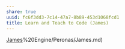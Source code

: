 ```yaml
---
share: true
uuid: fc6f3dd3-7c14-47a7-8b89-453d1068fcd1
title: Learn and Teach to Code (James)
---
```

[James](/undefined)%20Engine/Peronas/James.md)